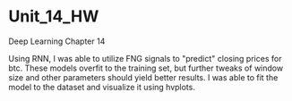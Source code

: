 # Unit_14_HW
Deep Learning Chapter 14 


Using RNN, I was able to utilize FNG signals to "predict" closing prices for btc. These models overfit to the training set, but further tweaks of window size and other parameters should yield better results. I was able to fit the model to the dataset and visualize it using hvplots.
